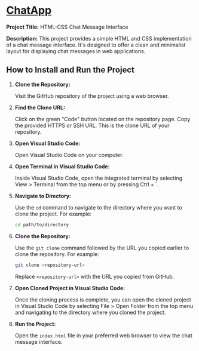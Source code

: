 # [ChatApp](https://example.com)

**Project Title:** HTML-CSS Chat Message Interface

**Description:**
This project provides a simple HTML and CSS implementation of a chat message interface. It's designed to offer a clean and minimalist layout for displaying chat messages in web applications.

## How to Install and Run the Project

1. **Clone the Repository:**

    Visit the GitHub repository of the project using a web browser.

2. **Find the Clone URL:**

    Click on the green "Code" button located on the repository page.
    Copy the provided HTTPS or SSH URL. This is the clone URL of your repository.

3. **Open Visual Studio Code:**

    Open Visual Studio Code on your computer.

4. **Open Terminal in Visual Studio Code:**

    Inside Visual Studio Code, open the integrated terminal by selecting View > Terminal from the top menu or by pressing Ctrl + `.

5. **Navigate to Directory:**

    Use the `cd` command to navigate to the directory where you want to clone the project. For example:

    ```bash
    cd path/to/directory
    ```

6. **Clone the Repository:**

    Use the `git clone` command followed by the URL you copied earlier to clone the repository. For example:

    ```bash
    git clone <repository-url>
    ```

    Replace `<repository-url>` with the URL you copied from GitHub.

7. **Open Cloned Project in Visual Studio Code:**

    Once the cloning process is complete, you can open the cloned project in Visual Studio Code by selecting File > Open Folder from the top menu and navigating to the directory where you cloned the project.

8. **Run the Project:**

    Open the `index.html` file in your preferred web browser to view the chat message interface.

